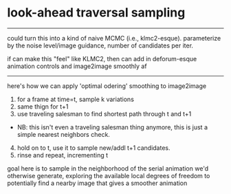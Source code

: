 # look-ahead traversal sampling


---

could turn this into a kind of naive MCMC (i.e., klmc2-esque). parameterize by the noise level/image guidance, number of candidates per iter. 

if can make this "feel" like KLMC2, then can add in deforum-esque animation controls and image2image smoothly af

---


here's how we can apply 'optimal odering' smoothing to image2image

1. for a frame at time=t, sample k variations
2. same thign for t+1
3. use traveling salesman to find shortest path through t and t+1
  - NB: this isn't even a traveling salesman thing anymore, this is just a simple nearest neighbors check.
4. hold on to t, use it to sample new/addl t+1 candidates. 
6. rinse and repeat, incrementing t

goal here is to sample in the neighborhood of the serial animation we'd otherwise generate,
exploring the available local degrees of freedom to potentially find a nearby image that gives a smoother animation
